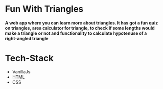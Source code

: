 # Fun With Triangles

#### A web app where you can learn more about triangles. It has got a fun quiz on triangles, area calculator for triangle, to check if some lengths would make a triangle or not and functionality to calculate hypotenuse of a right-angled triangle

# Tech-Stack

- VanillaJs
- HTML
- CSS
